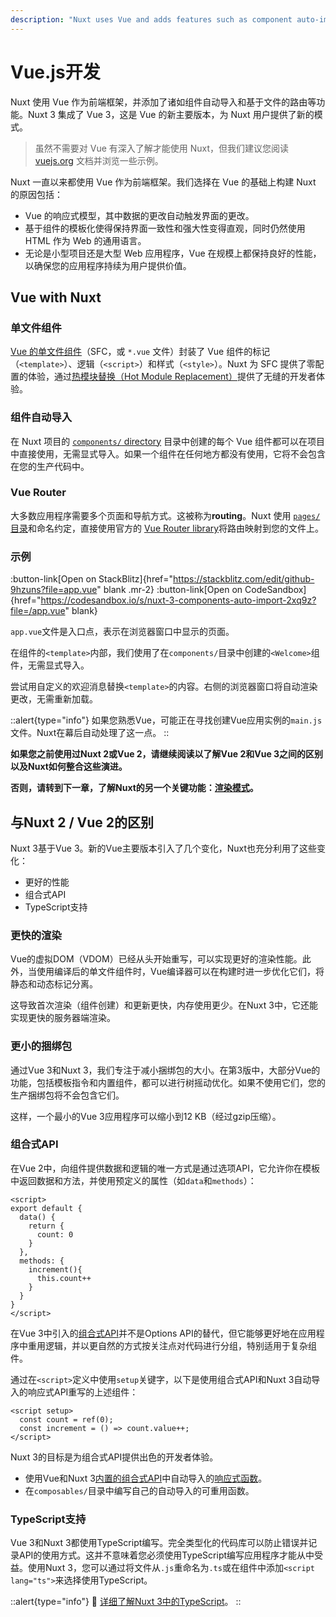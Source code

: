 ```yaml
---
description: "Nuxt uses Vue and adds features such as component auto-imports and file-based routing."
---
```


# Vue.js开发

Nuxt 使用 Vue 作为前端框架，并添加了诸如组件自动导入和基于文件的路由等功能。Nuxt 3 集成了 Vue 3，这是 Vue 的新主要版本，为 Nuxt 用户提供了新的模式。

> 虽然不需要对 Vue 有深入了解才能使用 Nuxt，但我们建议您阅读 [vuejs.org](https://vuejs.org/) 文档并浏览一些示例。
>

Nuxt 一直以来都使用 Vue 作为前端框架。我们选择在 Vue 的基础上构建 Nuxt 的原因包括：

- Vue 的响应式模型，其中数据的更改自动触发界面的更改。
- 基于组件的模板化使得保持界面一致性和强大性变得直观，同时仍然使用 HTML 作为 Web 的通用语言。
- 无论是小型项目还是大型 Web 应用程序，Vue 在规模上都保持良好的性能，以确保您的应用程序持续为用户提供价值。

## Vue with Nuxt

### 单文件组件

[Vue 的单文件组件](https://v3.vuejs.org/guide/single-file-component.html)（SFC，或 `*.vue` 文件）封装了 Vue 组件的标记（`<template>`）、逻辑（`<script>`）和样式（`<style>`）。Nuxt 为 SFC 提供了零配置的体验，通过[热模块替换（Hot Module Replacement）](https://webpack.js.org/concepts/hot-module-replacement/)提供了无缝的开发者体验。

### 组件自动导入

在 Nuxt 项目的 [`components/` directory](/guide/directory-structure/components) 目录中创建的每个 Vue 组件都可以在项目中直接使用，无需显式导入。如果一个组件在任何地方都没有使用，它将不会包含在您的生产代码中。

### Vue Router

大多数应用程序需要多个页面和导航方式。这被称为**routing**。Nuxt 使用 [`pages/`目录](/guide/directory-structure/pages)和命名约定，直接使用官方的 [Vue Router library](https://router.vuejs.org/)将路由映射到您的文件上。

### 示例

:button-link[Open on StackBlitz]{href="https://stackblitz.com/edit/github-9hzuns?file=app.vue" blank .mr-2}
:button-link[Open on CodeSandbox]{href="https://codesandbox.io/s/nuxt-3-components-auto-import-2xq9z?file=/app.vue" blank}

`app.vue`文件是入口点，表示在浏览器窗口中显示的页面。

在组件的`<template>`内部，我们使用了在`components/`目录中创建的`<Welcome>`组件，无需显式导入。

尝试用自定义的欢迎消息替换`<template>`的内容。右侧的浏览器窗口将自动渲染更改，无需重新加载。

::alert{type="info"}
  如果您熟悉Vue，可能正在寻找创建Vue应用实例的`main.js`文件。Nuxt在幕后自动处理了这一点。
::

**如果您之前使用过Nuxt 2或Vue 2，请继续阅读以了解Vue 2和Vue 3之间的区别以及Nuxt如何整合这些演进。**

**否则，请转到下一章，了解Nuxt的另一个关键功能：[渲染模式](/guide/concepts/rendering)。**

## 与Nuxt 2 / Vue 2的区别

Nuxt 3基于Vue 3。新的Vue主要版本引入了几个变化，Nuxt也充分利用了这些变化：

- 更好的性能
- 组合式API
- TypeScript支持

### 更快的渲染

Vue的虚拟DOM（VDOM）已经从头开始重写，可以实现更好的渲染性能。此外，当使用编译后的单文件组件时，Vue编译器可以在构建时进一步优化它们，将静态和动态标记分离。

这导致首次渲染（组件创建）和更新更快，内存使用更少。在Nuxt 3中，它还能实现更快的服务器端渲染。

### 更小的捆绑包

通过Vue 3和Nuxt 3，我们专注于减小捆绑包的大小。在第3版中，大部分Vue的功能，包括模板指令和内置组件，都可以进行树摇动优化。如果不使用它们，您的生产捆绑包将不会包含它们。

这样，一个最小的Vue 3应用程序可以缩小到12 KB（经过gzip压缩）。

### 组合式API

在Vue 2中，向组件提供数据和逻辑的唯一方式是通过选项API，它允许你在模板中返回数据和方法，并使用预定义的属性（如`data`和`methods`）：

```vue
<script>
export default {
  data() {
    return {
      count: 0
    }
  },
  methods: {
    increment(){
      this.count++
    }
  }
}
</script>
```

在Vue 3中引入的[组合式API](https://vuejs.org/guide/extras/composition-api-faq.html)并不是Options API的替代，但它能够更好地在应用程序中重用逻辑，并以更自然的方式按关注点对代码进行分组，特别适用于复杂组件。

通过在`<script>`定义中使用`setup`关键字，以下是使用组合式API和Nuxt 3自动导入的响应式API重写的上述组件：

```vue
<script setup>
  const count = ref(0);
  const increment = () => count.value++;
</script>
```

Nuxt 3的目标是为组合式API提供出色的开发者体验。

- 使用Vue和Nuxt 3[内置的组合式API](/api/composables/use-async-data)中自动导入的[响应式函数](https://vuejs.org/api/reactivity-core.html)。
- 在`composables/`目录中编写自己的自动导入的可重用函数。

### TypeScript支持

Vue 3和Nuxt 3都使用TypeScript编写。完全类型化的代码库可以防止错误并记录API的使用方式。这并不意味着您必须使用TypeScript编写应用程序才能从中受益。使用Nuxt 3，您可以通过将文件从`.js`重命名为`.ts`或在组件中添加`<script lang="ts">`来选择使用TypeScript。

::alert{type="info"}
🔎 [详细了解Nuxt 3中的TypeScript](/guide/concepts/typescript)。
::
